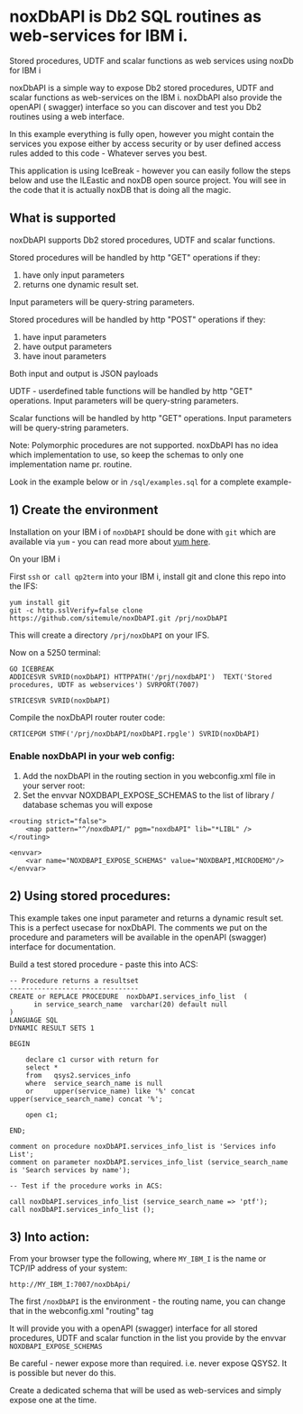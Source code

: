 # noxDbAPI is Db2 SQL routines as web-services for IBM i.

Stored procedures, UDTF and scalar functions as web services using noxDb for IBM i 

noxDbAPI is a simple way to expose Db2 stored procedures, UDTF and scalar functions as web-services on the IBM i. noxDbAPI also provide the openAPI ( swagger) interface so you can discover and test you Db2 routines using a web interface. 

In this example everything is fully open, however you might contain the services 
you expose either by access security or by user defined access rules added to this code - Whatever serves you best.

This application is using IceBreak - however you can easily follow the steps below and use the ILEastic and noxDB 
open source project. You will see in the code that it is actually noxDB that is doing all the magic.  

## What is supported

noxDbAPI supports Db2 stored procedures, UDTF and scalar functions. 

Stored procedures will be handled by http "GET" operations if they: 
1) have only input parameters
2) returns one dynamic result set.

Input parameters will be query-string parameters. 


Stored procedures will be handled by http "POST" operations if they: 
1) have input parameters
2) have output parameters
3) have inout parameters

Both input and output is JSON payloads 


UDTF - userdefined table functions will be handled by http "GET" operations.
Input parameters will be query-string parameters. 


Scalar functions will be handled by http "GET" operations.
Input parameters will be query-string parameters. 

Note: Polymorphic procedures are not supported. noxDbAPI has no idea which implementation to use, so keep the schemas to only one implementation name pr. routine. 


Look in the example below or in ```/sql/examples.sql``` for a complete example-




## 1) Create the environment

Installation on your IBM i of `noxDbAPI` should be done with `git` which are available via `yum` - you can read more about [yum here](https://bitbucket.org/ibmi/opensource/src/master/docs/yum/).  

On your IBM i 

First `ssh` or  `call qp2term` into your IBM i, install git and clone this repo into the IFS:

```
yum install git
git -c http.sslVerify=false clone https://github.com/sitemule/noxDbAPI.git /prj/noxDbAPI
``` 

This will create a directory `/prj/noxDbAPI` on your IFS.

Now on a 5250 terminal:

```
GO ICEBREAK
ADDICESVR SVRID(noxDbAPI) HTTPPATH('/prj/noxdbAPI')  TEXT('Stored procedures, UDTF as webservices') SVRPORT(7007)                               
STRICESVR SVRID(noxDbAPI)
```


Compile the noxDbAPI router router code:

```
CRTICEPGM STMF('/prj/noxDbAPI/noxDbAPI.rpgle') SVRID(noxDbAPI)
````

### Enable noxDbAPI in your web config:

1) Add the noxDbAPI in the routing section in you webconfig.xml file in your server root:
2) Set the envvar NOXDBAPI_EXPOSE_SCHEMAS to the list of library / database schemas you will expose

```
<routing strict="false">
	<map pattern="^/noxdbAPI/" pgm="noxdbAPI" lib="*LIBL" />
</routing>

<envvar>
    <var name="NOXDBAPI_EXPOSE_SCHEMAS" value="NOXDBAPI,MICRODEMO"/> 
</envvar>

```


## 2) Using stored procedures: 


This example takes one input parameter and returns a dynamic result set. This is a perfect usecase for noxDbAPI. The comments we put on the procedure and parameters will be available in the openAPI (swagger) interface for documentation.  


Build a test stored procedure - paste this into ACS:

```
-- Procedure returns a resultset
--------------------------------
CREATE or REPLACE PROCEDURE  noxDbAPI.services_info_list  (
      in service_search_name  varchar(20) default null
)
LANGUAGE SQL 
DYNAMIC RESULT SETS 1

BEGIN

    declare c1 cursor with return for
    select * 
    from   qsys2.services_info
    where  service_search_name is null 
    or     upper(service_name) like '%' concat upper(service_search_name) concat '%';

    open c1;

END; 

comment on procedure noxDbAPI.services_info_list is 'Services info List';
comment on parameter noxDbAPI.services_info_list (service_search_name is 'Search services by name');

-- Test if the procedure works in ACS:

call noxDbAPI.services_info_list (service_search_name => 'ptf');
call noxDbAPI.services_info_list ();

``` 

## 3) Into action:

From your browser type the following, where `MY_IBM_I` is the name or TCP/IP address of your system: 
```
http://MY_IBM_I:7007/noxDbApi/
```

The first ```/noxDbAPI``` is the environment - the routing name, you can change that in the webconfig.xml "routing" tag


It will provide you with a openAPI (swagger) interface for all stored procedures, UDTF and scalar function in the list you provide by the envvar ```NOXDBAPI_EXPOSE_SCHEMAS```

Be careful - newer expose more than required. i.e. never expose QSYS2. It is possible but never do this. 

Create a dedicated schema that will be used as web-services and simply expose one at the time. 


